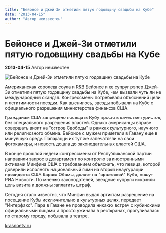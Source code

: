 ```yaml
---
title: "Бейонсе и Джей-Зи отметили пятую годовщину свадьбы на Кубе"
date: "2013-04-15"
author: "Автор неизвестен"
---
```


# Бейонсе и Джей-Зи отметили пятую годовщину свадьбы на Кубе

**2013-04-15** Автор неизвестен

![Бейонсе и Джей-Зи отметили пятую годовщину свадьбы на Кубе](http://files.krasnoe.tv/files/title_images/0245f80ad35130994e0319c83c00f562.jpg)

Американская королева соула и R&B Бейонсе и ее супруг рэпер Джей-Зи отметили пятую годовщину свадьбы на Кубе, чем вызвали чуть ли не международный скандал. Конгрессмены потребовали объяснений цели и легитимности поездки. Как выснилось, звезды побывали на Кубе с официального разрешения министерства финансов США.

Гражданам США запрещено посещать Кубу просто в качестве туристов, без специального разрешения властей. Однако американцы вправе совершать визит на "остров Свободы" в рамках культурного, научного или религиозного обмена. Бейонсе с мужем прилетели в Гавану еще в минувшую среду. Папарацци их тут же запечатлели на свои фотокамеры, и новость дошла до законодательных властей США.

В конце прошлой недели конгрессмены от Республиканской партии направили запрос в департамент по контролю за иностранными активами Минфина США с требованием объяснить, что певица, которой доверили исполнять национальный гимн на второй инаугурации президента США Барака Обамы, делает на "вражеской" Кубе, пишут РИА Новости. По мнению законодателей, звездные супруги исказили цель визита и должны заплатить штраф.

Сегодня стало известно, что Минфин выдал артистам разрешение на посещение Кубы исключительно в культурных целях, передает "Интерфакс". Пара в Гаване не проводила никаких встреч с кубинскими официальными лицами, а просто ужинала в ресторанах, прогуливалась по старому городу, побывала в театре.

[krasnoetv.ru](http://www.krasnoetv.ru/node/18101)